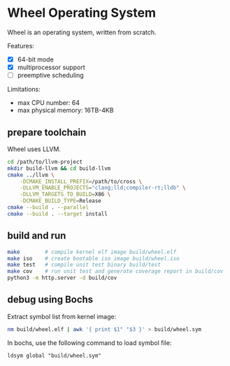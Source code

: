 # Wheel Operating System

Wheel is an operating system, written from scratch.

Features:
- [x] 64-bit mode
- [x] multiprocessor support
- [ ] preemptive scheduling

Limitations:
- max CPU number: 64
- max physical memory: 16TB-4KB

## prepare toolchain

Wheel uses LLVM.

```bash
cd /path/to/llvm-project
mkdir build-llvm && cd build-llvm
cmake ../llvm \
    -DCMAKE_INSTALL_PREFIX=/path/to/cross \
    -DLLVM_ENABLE_PROJECTS="clang;lld;compiler-rt;lldb" \
    -DLLVM_TARGETS_TO_BUILD=X86 \
    -DCMAKE_BUILD_TYPE=Release
cmake --build . --parallel
cmake --build . --target install
```

## build and run

```bash
make        # compile kernel elf image build/wheel.elf
make iso    # create bootable iso image build/wheel.iso
make test   # compile unit test binary build/test
make cov    # run unit test and generate coverage report in build/cov
python3 -m http.server -d build/cov
```

## debug using Bochs

Extract symbol list from kernel image:

```bash
nm build/wheel.elf | awk '{ print $1" "$3 }' > build/wheel.sym
```

In bochs, use the following command to load symbol file:

```
ldsym global "build/wheel.sym"
```
